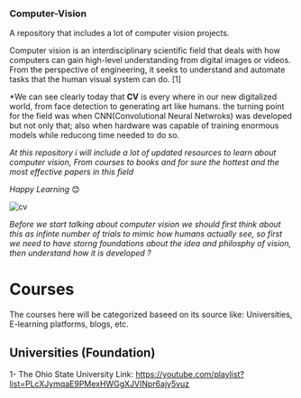 ### Computer-Vision
A repository that includes a lot of computer vision projects.

Computer vision is an interdisciplinary scientific field that deals with how computers can gain high-level understanding from digital images or videos. From the perspective of engineering, it seeks to understand and automate tasks that the human visual system can do. [1]

*We can see clearly today that **CV** is every where in our new digitalized world, from face detection to generating art like humans.
the turning point for the field was when CNN(Convolutional Neural Netwroks) was developed but not only that; also when hardware was capable of training enormous models while reducong time needed to do so.

*At this repository i will include a lot of updated resources to learn about computer vision, From courses to books and for sure the hottest and the most effective papers in this field*

*Happy Learning* :blush:

![cv](https://user-images.githubusercontent.com/31109954/109515012-76486280-7a5b-11eb-9c85-e55fa5179524.jpg)

*Before we start talking about computer vision we should first think about this as infinte number of trials to mimic how humans actually see, so first we need to have storng foundations about the idea and philosphy of vision, then understand how it is developed ?*


# Courses
The courses here will be categorized baseed on its source like: Universities, E-learning platforms, blogs, etc.

## Universities (Foundation)

1- The Ohio State University
Link: https://youtube.com/playlist?list=PLcXJymqaE9PMexHWGgXJVINpr6ajy5vuz

